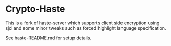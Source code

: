 # Crypto-Haste
This is a fork of haste-server which supports client side encryption using sjcl and some minor tweaks such as forced highlight language specification. 

See haste-README.md for setup details. 
